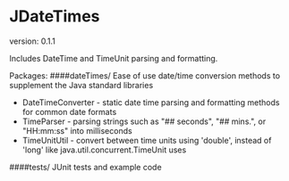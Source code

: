 JDateTimes
==========
version: 0.1.1

Includes DateTime and TimeUnit parsing and formatting.

Packages:
####dateTimes/
Ease of use date/time conversion methods to supplement the Java standard libraries
  * DateTimeConverter - static date time parsing and formatting methods for common date formats
  * TimeParser - parsing strings such as "## seconds", "## mins.", or "HH:mm:ss" into milliseconds
  * TimeUnitUtil - convert between time units using 'double', instead of 'long' like java.util.concurrent.TimeUnit uses

####tests/
JUnit tests and example code
